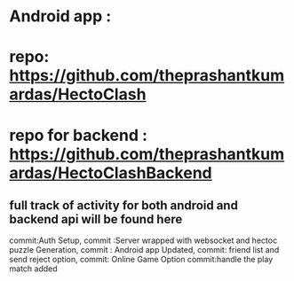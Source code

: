 # Android app :
# repo: https://github.com/theprashantkumardas/HectoClash
# repo for backend : https://github.com/theprashantkumardas/HectoClashBackend 

## full track of activity for both android and backend api will be found here 

commit:Auth Setup,
commit :Server wrapped with websocket and hectoc puzzle Generation,
commit : Android app Updated,
commit: friend list and send reject option,
commit: Online Game Option
commit:handle the play match added
